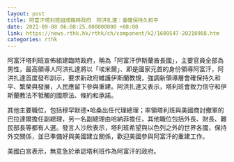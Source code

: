 ```yaml
---
layout: post
title: 阿富汗塔利班組成臨時政府　阿洪扎達：會確保持久和平
date: 2021-09-08 06:08:25.000000000 +08:00
link: https://news.rthk.hk/rthk/ch/component/k2/1609547-20210908.htm
categories: rthk
---
```


阿富汗塔利班宣佈組建臨時政府，稱為「阿富汗伊斯蘭酋長國」，主要官員全部為男性，最高領導人阿洪扎達將以「埃米爾」、即是國家元首的身份領導阿富汗，阿洪扎達首度發布訓示，要求新政府維護伊斯蘭教規，強調新領導層會確保持久和平、繁榮與發展，人民應留下參與重建。阿洪扎達又表示，塔利班會致力信守和伊斯蘭教法不牴觸的國際法、條約和承諾。

其他主要職位，包括穆罕默德•哈桑出任代理總理；率領塔利班與美國商討撤軍的巴拉達爾擔任副總理，另一名副總理由哈納菲擔任，其他職位包括外長、財長、難民部長等都有人選。發言人沙欣表示，塔利班希望與以色列之外的世界各國，保持外交關係，並已準備好與美國建立關係，歡迎美國參與阿富汗的重建工作。

美國白宮表示，無意急於承認塔利班作為阿富汗的政府。
